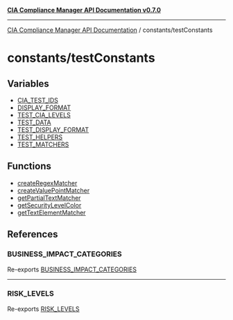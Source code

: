 [**CIA Compliance Manager API Documentation v0.7.0**](../../README.md)

***

[CIA Compliance Manager API Documentation](../../modules.md) / constants/testConstants

# constants/testConstants

## Variables

- [CIA\_TEST\_IDS](variables/CIA_TEST_IDS.md)
- [DISPLAY\_FORMAT](variables/DISPLAY_FORMAT.md)
- [TEST\_CIA\_LEVELS](variables/TEST_CIA_LEVELS.md)
- [TEST\_DATA](variables/TEST_DATA.md)
- [TEST\_DISPLAY\_FORMAT](variables/TEST_DISPLAY_FORMAT.md)
- [TEST\_HELPERS](variables/TEST_HELPERS.md)
- [TEST\_MATCHERS](variables/TEST_MATCHERS.md)

## Functions

- [createRegexMatcher](functions/createRegexMatcher.md)
- [createValuePointMatcher](functions/createValuePointMatcher.md)
- [getPartialTextMatcher](functions/getPartialTextMatcher.md)
- [getSecurityLevelColor](functions/getSecurityLevelColor.md)
- [getTextElementMatcher](functions/getTextElementMatcher.md)

## References

### BUSINESS\_IMPACT\_CATEGORIES

Re-exports [BUSINESS_IMPACT_CATEGORIES](../riskConstants/variables/BUSINESS_IMPACT_CATEGORIES.md)

***

### RISK\_LEVELS

Re-exports [RISK_LEVELS](../riskConstants/variables/RISK_LEVELS.md)
